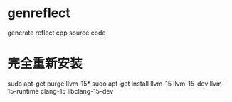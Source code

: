 # genreflect
generate reflect cpp source code


# 完全重新安装
sudo apt-get purge llvm-15*
sudo apt-get install llvm-15 llvm-15-dev llvm-15-runtime clang-15 libclang-15-dev